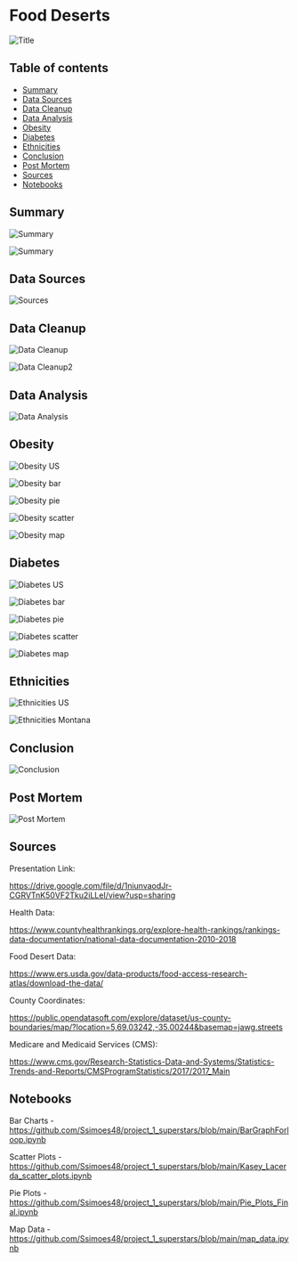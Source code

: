# Food Deserts

![Title](Images/read_me/title.PNG)

## Table of contents
* [Summary](#summary)
* [Data Sources](#data_sources)
* [Data Cleanup](#data_cleanup)
* [Data Analysis](#data_analysis)
* [Obesity](#obesity)
* [Diabetes](#diabetes)
* [Ethnicities](#ethnicities)
* [Conclusion](#conclusion)
* [Post Mortem](#post_mortem)
* [Sources](#sources)
* [Notebooks](#notebooks)


## Summary

![Summary](Images/read_me/summary.PNG)

![Summary](Images/read_me/summary2.PNG)


## Data Sources

![Sources](Images/read_me/data_source.PNG)


## Data Cleanup

![Data Cleanup](Images/read_me/data_cleanup.PNG)

![Data Cleanup2](Images/read_me/data_agg.PNG)


## Data Analysis 

![Data Analysis](Images/read_me/data_analysis.PNG)


## Obesity

![Obesity US](Images/read_me/data_analysis2.PNG)

![Obesity bar](Images/read_me/data_analysis3.PNG)

![Obesity pie](Images/read_me/data_analysis4.PNG)

![Obesity scatter](Images/read_me/data_analysis5.PNG)

![Obesity map](Images/read_me/data_analysis6.PNG)


## Diabetes 

![Diabetes US](Images/read_me/data_analysis7.PNG)

![Diabetes bar](Images/read_me/data_analysis8.PNG)

![Diabetes pie](Images/read_me/data_analysis9.PNG)

![Diabetes scatter](Images/read_me/data_analysis10.PNG)

![Diabetes map](Images/read_me/data_analysis11.PNG)


## Ethnicities

![Ethnicities US](Images/read_me/data_analysis12.PNG)

![Ethnicities Montana](Images/read_me/data_analysis13.PNG)


## Conclusion

![Conclusion](Images/read_me/conclusion.PNG)


## Post Mortem 

![Post Mortem](Images/read_me/post_m.PNG)

## Sources

Presentation Link:

https://drive.google.com/file/d/1niunvaodJr-CGRVTnK50VF2Tku2iLLeI/view?usp=sharing

Health Data: 

https://www.countyhealthrankings.org/explore-health-rankings/rankings-data-documentation/national-data-documentation-2010-2018

Food Desert Data: 

https://www.ers.usda.gov/data-products/food-access-research-atlas/download-the-data/

County Coordinates:

https://public.opendatasoft.com/explore/dataset/us-county-boundaries/map/?location=5,69.03242,-35.00244&basemap=jawg.streets

Medicare and Medicaid Services (CMS): 

https://www.cms.gov/Research-Statistics-Data-and-Systems/Statistics-Trends-and-Reports/CMSProgramStatistics/2017/2017_Main

## Notebooks

Bar Charts -
https://github.com/Ssimoes48/project_1_superstars/blob/main/BarGraphForloop.ipynb

Scatter Plots - 
https://github.com/Ssimoes48/project_1_superstars/blob/main/Kasey_Lacerda_scatter_plots.ipynb

Pie Plots - 
https://github.com/Ssimoes48/project_1_superstars/blob/main/Pie_Plots_Final.ipynb

Map Data - 
https://github.com/Ssimoes48/project_1_superstars/blob/main/map_data.ipynb

 
